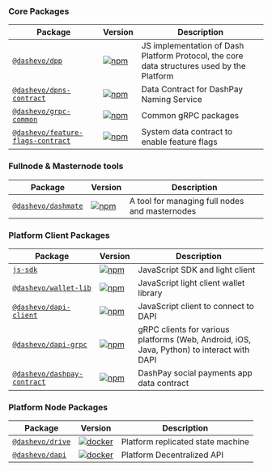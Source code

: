 ### Core Packages

| Package | Version | Description |
|---------|---------|-------------|
| [`@dashevo/dpp`](/packages/js-dpp) | [![npm](https://img.shields.io/npm/v/@dashevo/dpp.svg?maxAge=3600)](https://www.npmjs.com/package/@dashevo/dpp) | JS implementation of Dash Platform Protocol, the core data structures used by the Platform |
| [`@dashevo/dpns-contract`](/packages/dpns-contract) | [![npm](https://img.shields.io/npm/v/@dashevo/dpns-contract.svg?maxAge=3600)](https://www.npmjs.com/package/@dashevo/dpns-contract) | Data Contract for DashPay Naming Service |
| [`@dashevo/grpc-common`](/packages/js-grpc-common) | [![npm](https://img.shields.io/npm/v/@dashevo/grpc-common.svg?maxAge=3600)](https://www.npmjs.com/package/@dashevo/grpc-common) | Common gRPC packages |
| [`@dashevo/feature-flags-contract`](/packages/feature-flags-contract) | [![npm](https://img.shields.io/npm/v/@dashevo/feature-flags-contract.svg?maxAge=3600)](https://www.npmjs.com/package/@dashevo/feature-flags-contract) | System data contract to enable feature flags |

### Fullnode & Masternode tools

| Package | Version | Description |
|---------|---------|-------------|
| [`@dashevo/dashmate`](/packages/dashmate) | [![npm](https://img.shields.io/npm/v/@dashevo/dashmate.svg?maxAge=3600)](https://www.npmjs.com/package/@dashevo/dashmate) | A tool for managing full nodes and masternodes |

### Platform Client Packages

| Package | Version | Description |
|---------|---------|-------------|
| [`js-sdk`](/packages/js-dash-sdk) | [![npm](https://img.shields.io/npm/v/dash.svg?maxAge=3600)](https://www.npmjs.com/package/dash) | JavaScript SDK and light client |
| [`@dashevo/wallet-lib`](/packages/wallet-lib) | [![npm](https://img.shields.io/npm/v/@dashevo/wallet-lib.svg?maxAge=3600)](https://www.npmjs.com/package/@dashevo/wallet-lib) | JavaScript light client wallet library |
| [`@dashevo/dapi-client`](/packages/js-dapi-client) | [![npm](https://img.shields.io/npm/v/@dashevo/dapi-client.svg?maxAge=3600)](https://www.npmjs.com/package/@dashevo/js-dapi-client) | JavaScript client to connect to DAPI |
| [`@dashevo/dapi-grpc`](/packages/dapi-grpc) | [![npm](https://img.shields.io/npm/v/@dashevo/dapi-grpc.svg?maxAge=3600)](https://www.npmjs.com/package/@dashevo/dapi-grpc) | gRPC clients for various platforms (Web, Android, iOS, Java, Python) to interact with DAPI |
| [`@dashevo/dashpay-contract`](/packages/dashpay-contract) | [![npm](https://img.shields.io/npm/v/@dashevo/dashpay-contract.svg?maxAge=3600)](https://www.npmjs.com/package/@dashevo/dashpay-contract) | DashPay social payments app data contract |

### Platform Node Packages

| Package | Version | Description |
|---------|---------|-------------|
| [`@dashevo/drive`](/packages/js-drive) | [![docker](https://img.shields.io/docker/v/dashpay/drive?label=docker&&maxAge=3600)](https://hub.docker.com/r/dashpay/drive) | Platform replicated state machine |
| [`@dashevo/dapi`](/packages/dapi) | [![docker](https://img.shields.io/docker/v/dashpay/dapi?label=docker&maxAge=3600)](https://hub.docker.com/r/dashpay/dapi) | Platform Decentralized API |

